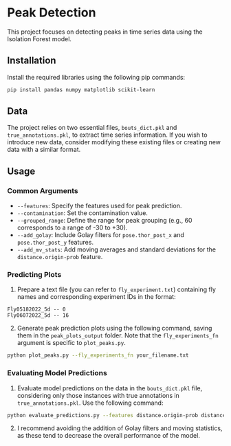 # Peak Detection

This project focuses on detecting peaks in time series data using the Isolation Forest model.

## Installation

Install the required libraries using the following pip commands:

```bash
pip install pandas numpy matplotlib scikit-learn
```

## Data

The project relies on two essential files, `bouts_dict.pkl` and `true_annotations.pkl`, to extract time series information. If you wish to introduce new data, consider modifying these existing files or creating new data with a similar format.

## Usage

### Common Arguments

- `--features`: Specify the features used for peak prediction.
- `--contamination`: Set the contamination value.
- `--grouped_range`: Define the range for peak grouping (e.g., 60 corresponds to a range of -30 to +30).
- `--add_golay`: Include Golay filters for `pose.thor_post_x` and `pose.thor_post_y` features.
- `--add_mv_stats`: Add moving averages and standard deviations for the `distance.origin-prob` feature.

### Predicting Plots

1. Prepare a text file (you can refer to `fly_experiment.txt`) containing fly names and corresponding experiment IDs in the format:

```
Fly05182022_5d -- 0
Fly06072022_5d -- 16
```

2. Generate peak prediction plots using the following command, saving them in the `peak_plots_output` folder. Note that the `fly_experiments_fn` argument is specific to `plot_peaks.py`.

```bash
python plot_peaks.py --fly_experiments_fn your_filename.txt
```

### Evaluating Model Predictions

1. Evaluate model predictions on the data in the `bouts_dict.pkl` file, considering only those instances with true annotations in `true_annotations.pkl`. Use the following command:

```bash
python evaluate_predictions.py --features distance.origin-prob distance.head-prob pose.prob_x pose.prob_y --contamination 0.04 --grouped_range 60 --add_golay --add_mv_stats
```

2. I recommend avoiding the addition of Golay filters and moving statistics, as these tend to decrease the overall performance of the model.
